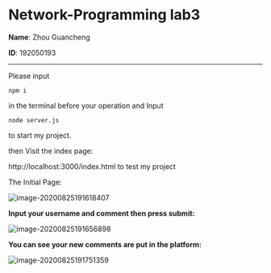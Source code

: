 # Network-Programming lab3

**Name**: Zhou Guancheng

**ID**: 192050193

---

Please input

```
npm i
```
in the terminal before your operation and Input 

```
node server.js
```
to start my project.

then Visit the index page: 

http://localhost:3000/index.html to test my project

The Initial Page:

![image-20200825191618407](https://tva1.sinaimg.cn/large/007S8ZIlly1gi39uv5054j30ro0nft9o.jpg)

**Input your username and comment then press submit:**

![image-20200825191656898](https://tva1.sinaimg.cn/large/007S8ZIlly1gi39vh6kthj30kk073749.jpg)

**You can see your new comments are put in the platform:**

![image-20200825191751359](https://tva1.sinaimg.cn/large/007S8ZIlly1gi39wffchzj30qn0j7752.jpg)

